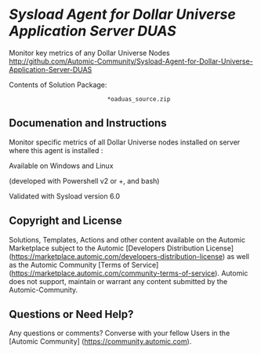 *Sysload Agent for Dollar Universe Application Server DUAS*
=============


Monitor key metrics of any Dollar Universe Nodes
http://github.com/Automic-Community/Sysload-Agent-for-Dollar-Universe-Application-Server-DUAS

<!-- List of attached files -->
Contents of Solution Package:

						
								*oaduas_source.zip
								
						


Documenation and Instructions
---

<p>Monitor specific metrics of all Dollar Universe nodes installed on server where this agent is installed :</p>
<p>Available on Windows and Linux</p>
<p>(developed with Powershell v2 or +, and bash)</p>
<p>Validated with Sysload version 6.0</p>

Copyright and License
---

Solutions, Templates, Actions and other content available on the Automic Marketplace subject to the Automic [Developers Distribution License] (https://marketplace.automic.com/developers-distribution-license) as well as the Automic Community [Terms of Service] (https://marketplace.automic.com/community-terms-of-service).
Automic does not support, maintain or warrant any content submitted by the Automic-Community.



Questions or Need Help? 
---
Any questions or comments? Converse with your fellow Users in the [Automic Community] (https://community.automic.com).